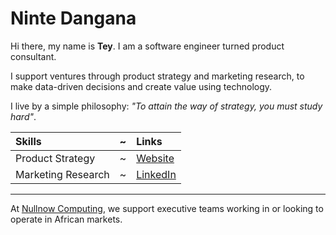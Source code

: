 # Ninte Dangana

Hi there, my name is **Tey**. I am a software engineer turned product consultant.

I support ventures through product strategy and marketing research, to make data-driven decisions and create value using technology.

I live by a simple philosophy: _"To attain the way of strategy, you must study hard"_.

Skills | ~ | Links
:--- | --- | :---
Product Strategy | ~ | [Website](https://ninte.dev)
Marketing Research  | ~ | [LinkedIn](https://linkedin.com/in/nullthefirst)

---

At [Nullnow Computing](https://www.linkedin.com/company/nullnow/?viewAsMember=true), we support executive teams working in or looking to operate in African markets.
